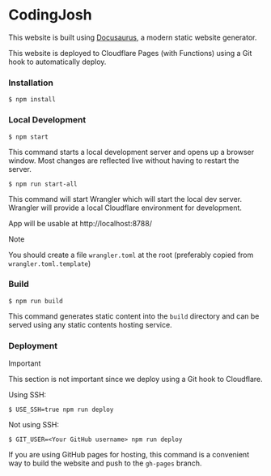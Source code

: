 # CodingJosh

This website is built using [Docusaurus](https://docusaurus.io/), a modern static website generator.

This website is deployed to Cloudflare Pages (with Functions) using a Git hook to automatically deploy.

### Installation

```
$ npm install
```

### Local Development

```
$ npm start
```

This command starts a local development server and opens up a browser window. Most changes are reflected live without having to restart the server.

```
$ npm run start-all
```

This command will start Wrangler which will start the local dev server. Wrangler will provide a local Cloudflare environment for development.

App will be usable at http://localhost:8788/

> [!NOTE]
> You should create a file `wrangler.toml` at the root (preferably copied from `wrangler.toml.template`)

### Build

```
$ npm run build
```

This command generates static content into the `build` directory and can be served using any static contents hosting service.

### Deployment

> [!IMPORTANT]
> This section is not important since we deploy using a Git hook to Cloudflare.

Using SSH:

```
$ USE_SSH=true npm run deploy
```

Not using SSH:

```
$ GIT_USER=<Your GitHub username> npm run deploy
```

If you are using GitHub pages for hosting, this command is a convenient way to build the website and push to the `gh-pages` branch.
